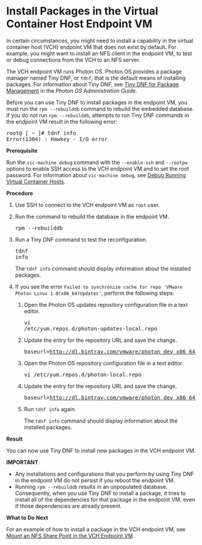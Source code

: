 # Install Packages in the Virtual Container Host Endpoint VM #

In certain circumstances, you might need to install a capability in the virtual container host (VCH) endpoint VM that does not exist by default. For example, you might want to install an NFS client in the endpoint VM, to test or debug connections from the VCH to an NFS server.

The VCH endpoint VM runs Photon OS. Photon OS provides a package manager named Tiny DNF, or `tdnf`, that is the default means of installing packages. For information about Tiny DNF, see [Tiny DNF for Package Management](https://github.com/vmware/photon/blob/master/docs/photon-admin-guide.md#tiny-dnf-for-package-management) in the *Photon OS Administration Guide*. 

Before you can use Tiny DNF to install packages in the endpoint VM, you must run the `rpm --rebuilddb` command to rebuild the embedded database. If you do not run `rpm --rebuilddb`, attempts to run Tiny DNF commands in the endpoint VM result in the following error:

<pre>
root@ [ ~ ]# tdnf info
Error(1304) : Hawkey - I/O error
</pre>

**Prerequisite**

Run the `vic-machine debug` command with the `--enable-ssh` and `--rootpw` options to enable SSH access to the VCH endpoint VM and to set the root password. For information about `vic-machine debug`, see [Debug Running Virtual Container Hosts](debug_vch.md).

**Procedure**

1. Use SSH to connect to the VCH endpoint VM as `root` user.
2. Run the command to rebuild the database in the endpoint VM.<pre>rpm --rebuilddb</pre>
3. Run a Tiny DNF command to test the reconfiguration.<pre>tdnf info</pre>The `tdnf info` command should display information about the installed packages. 
4. If you see the error `Failed to synchronize cache for repo 'VMware Photon Linux 1.0(x86_64)Updates'`, perform the following steps:

   1. Open the Photon OS updates repository configuration file in a text editor.<pre>vi /etc/yum.repos.d/photon-updates-local.repo</pre>
   2. Update the entry for the repository URL and save the change.<pre>baseurl=http://dl.bintray.com/vmware/photon_dev_x86_64/</pre> 
   3. Open the Photon OS repository configuration file in a text editor.<pre>vi /etc/yum.repos.d/photon-local.repo</pre>
   4. Update the entry for the repository URL and save the change.<pre>baseurl=http://dl.bintray.com/vmware/photon_dev_x86_64/</pre>
   5. Run `tdnf info` again. 
 
        The `tdnf info` command should display information about the installed packages.

**Result**

You can now use Tiny DNF to install new packages in the VCH endpoint VM.

**IMPORTANT**: 

- Any installations and configurations that you perform by using Tiny DNF in the endpoint VM do not persist if you reboot the endpoint VM.
- Running `rpm --rebuilddb` results in an unpopulated database. Consequently, when you use Tiny DNF to install a package, it tries to install all of the dependencies for that package in the endpoint VM, even if those dependencies are already present.

**What to Do Next**

For an example of how to install a package in the VCH endpoint VM, see [Mount an NFS Share Point in the VCH Endpoint VM](vch_mount_nfsshare.md).